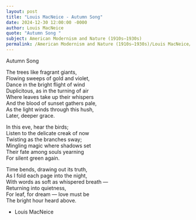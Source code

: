 ```yaml
---
layout: post
title: "Louis MacNeice - Autumn Song"
date: 2024-12-30 12:00:00 -0000
author: Louis MacNeice
quote: "Autumn Song "
subject: American Modernism and Nature (1910s–1930s)
permalink: /American Modernism and Nature (1910s–1930s)/Louis MacNeice/Louis MacNeice - Autumn Song
---
```


Autumn Song 

The trees like fragrant giants,  
Flowing sweeps of gold and violet,  
Dance in the bright flight of wind  
Duplicitous, as in the turning of air  
Where leaves take up their whispers  
And the blood of sunset gathers pale,  
As the light winds through this hush,  
Later, deeper grace.  

In this eve, hear the birds;  
Listen to the delicate creak of now  
Twisting as the branches sway;  
Mingling magic where shadows set  
Their fate among souls yearning  
For silent green again.  

Time bends, drawing out its truth,  
As I fold each page into the night,  
With words as soft as whispered breath —  
Returning into quietness,  
For leaf, for dream — love must be  
The bright hour heard above.

- Louis MacNeice
